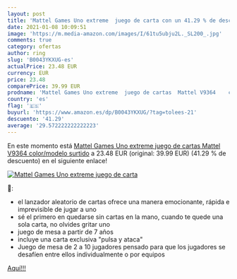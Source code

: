 ```yaml
---
layout: post
title: 'Mattel Games Uno extreme  juego de carta con un 41.29 % de descuento'
date: 2021-01-08 10:09:51
image: 'https://m.media-amazon.com/images/I/61tu5ubju2L._SL200_.jpg'
comments: true
category: ofertas
author: ring
slug: 'B0043YKXUG-es'
actualPrice: 23.48 EUR
currency: EUR
price: 23.48
comparePrice: 39.99 EUR
prodname: 'Mattel Games Uno extreme  juego de cartas  Mattel V9364    color/modelo surtido'
country: 'es'
flag: '🇪🇸'
buyurl: 'https://www.amazon.es/dp/B0043YKXUG/?tag=tolees-21'
descuento: '41.29'
average: '29.572222222222223'
---
```


En este momento está [Mattel Games Uno extreme  juego de cartas  Mattel V9364    color/modelo surtido](https://www.amazon.es/dp/B0043YKXUG/?tag=tolees-21) a 23.48 EUR (original: 39.99 EUR) (41.29 %  de descuento) en el siguiente enlace!

[![Mattel Games Uno extreme  juego de carta](https://m.media-amazon.com/images/I/61tu5ubju2L._SL200_.jpg)](https://www.amazon.es/dp/B0043YKXUG/?tag=tolees-21)

🔎:

- el lanzador aleatorio de cartas ofrece una manera emocionante, rápida e imprevisible de jugar a uno
- sé el primero en quedarse sin cartas en la mano, cuando te quede una sola carta, no olvides gritar uno
- juego de mesa a partir de 7 años
- incluye una carta exclusiva "pulsa y ataca"
- Juego de mesa de 2 a 10 jugadores pensado para que los jugadores se desafíen entre ellos individualmente o por equipos

[Aquí!!!](https://www.amazon.es/dp/B0043YKXUG/?tag=tolees-21)
